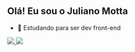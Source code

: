 ## Olá! Eu sou o Juliano Motta

- 🌱 Estudando para ser dev front-end

<div>
  <a href="https://github.com/JulianoM0tta">
  <img heigth="180cm" src="https://github-readme-stats.vercel.app/api?username=JulianoM0tta&show_icons=true&theme=dark&include_all_commits=true&count_private=true"/>
  <img heigth="180cm" src="https://github-readme-stats.vercel.app/api/top-langs/?username=JulianoM0tta&layout=compact&langs_count=16&theme=dark"/>
</div>
